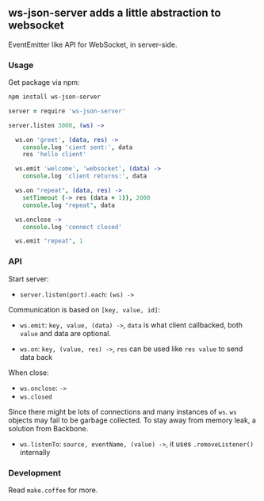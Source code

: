 
ws-json-server adds a little abstraction to websocket
------

EventEmitter like API for WebSocket, in server-side.

### Usage

Get package via npm:

```bash
npm install ws-json-server
```

```coffee
server = require 'ws-json-server'

server.listen 3000, (ws) ->

  ws.on 'greet', (data, res) ->
    console.log 'cient sent:', data
    res 'hello client'

  ws.emit 'welcome', 'websocket', (data) ->
    console.log 'client returns:', data

  ws.on "repeat", (data, res) ->
    setTimeout (-> res (data + 1)), 2000
    console.log "repeat", data

  ws.onclose ->
    console.log 'connect closed'

  ws.emit "repeat", 1
```

### API

Start server:

* `server.listen(port).each`: `(ws) ->`

Communication is based on `[key, value, id]`:

* `ws.emit`: `key, value, (data) ->`,
`data` is what client callbacked,
both `value` and data are optional.

* `ws.on`: `key, (value, res) ->`,
`res` can be used like `res value` to send data back

When close:

* `ws.onclose`: `->`
* `ws.closed`

Since there might be lots of connections and many instances of `ws`.
`ws` objects may fail to be garbage collected.
To stay away from memory leak, a solution from Backbone.

* `ws.listenTo`: `source, eventName, (value) ->`,
it uses `.removeListener()` internally

### Development

Read `make.coffee` for more.